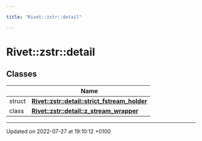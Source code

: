 ```yaml
---

title: "Rivet::zstr::detail"

---
```


# Rivet::zstr::detail



## Classes

|                | Name           |
| -------------- | -------------- |
| struct | **[Rivet::zstr::detail::strict_fstream_holder](http://example.org/classes/structrivet_1_1zstr_1_1detail_1_1strict__fstream__holder/)**  |
| class | **[Rivet::zstr::detail::z_stream_wrapper](http://example.org/classes/classrivet_1_1zstr_1_1detail_1_1z__stream__wrapper/)**  |






-------------------------------

Updated on 2022-07-27 at 19:10:12 +0100